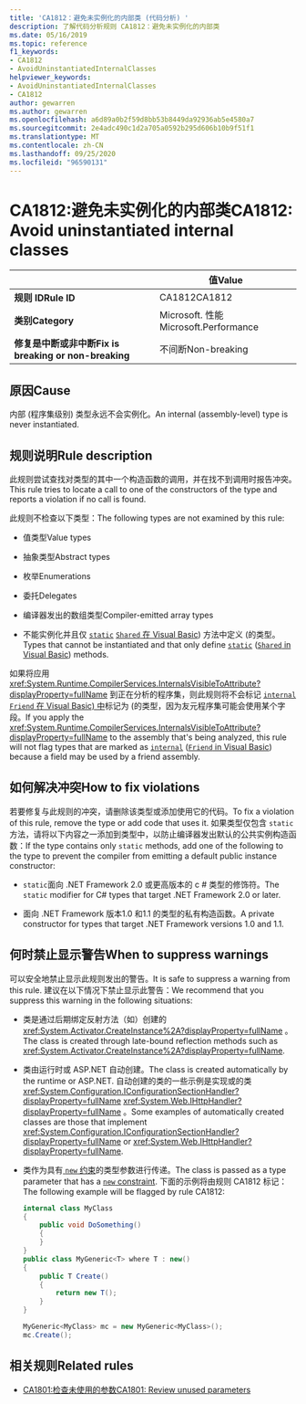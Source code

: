 ```yaml
---
title: 'CA1812：避免未实例化的内部类 (代码分析) '
description: 了解代码分析规则 CA1812：避免未实例化的内部类
ms.date: 05/16/2019
ms.topic: reference
f1_keywords:
- CA1812
- AvoidUninstantiatedInternalClasses
helpviewer_keywords:
- AvoidUninstantiatedInternalClasses
- CA1812
author: gewarren
ms.author: gewarren
ms.openlocfilehash: a6d89a0b2f59d8bb53b8449da92936ab5e4580a7
ms.sourcegitcommit: 2e4adc490c1d2a705a0592b295d606b10b9f51f1
ms.translationtype: MT
ms.contentlocale: zh-CN
ms.lasthandoff: 09/25/2020
ms.locfileid: "96590131"
---
```

# <a name="ca1812-avoid-uninstantiated-internal-classes"></a><span data-ttu-id="7659c-103">CA1812:避免未实例化的内部类</span><span class="sxs-lookup"><span data-stu-id="7659c-103">CA1812: Avoid uninstantiated internal classes</span></span>

| | <span data-ttu-id="7659c-104">值</span><span class="sxs-lookup"><span data-stu-id="7659c-104">Value</span></span> |
|-|-|
| <span data-ttu-id="7659c-105">**规则 ID**</span><span class="sxs-lookup"><span data-stu-id="7659c-105">**Rule ID**</span></span> |<span data-ttu-id="7659c-106">CA1812</span><span class="sxs-lookup"><span data-stu-id="7659c-106">CA1812</span></span>|
| <span data-ttu-id="7659c-107">**类别**</span><span class="sxs-lookup"><span data-stu-id="7659c-107">**Category**</span></span> |<span data-ttu-id="7659c-108">Microsoft. 性能</span><span class="sxs-lookup"><span data-stu-id="7659c-108">Microsoft.Performance</span></span>|
| <span data-ttu-id="7659c-109">**修复是中断或非中断**</span><span class="sxs-lookup"><span data-stu-id="7659c-109">**Fix is breaking or non-breaking**</span></span> |<span data-ttu-id="7659c-110">不间断</span><span class="sxs-lookup"><span data-stu-id="7659c-110">Non-breaking</span></span>|

## <a name="cause"></a><span data-ttu-id="7659c-111">原因</span><span class="sxs-lookup"><span data-stu-id="7659c-111">Cause</span></span>

<span data-ttu-id="7659c-112">内部 (程序集级别) 类型永远不会实例化。</span><span class="sxs-lookup"><span data-stu-id="7659c-112">An internal (assembly-level) type is never instantiated.</span></span>

## <a name="rule-description"></a><span data-ttu-id="7659c-113">规则说明</span><span class="sxs-lookup"><span data-stu-id="7659c-113">Rule description</span></span>

<span data-ttu-id="7659c-114">此规则尝试查找对类型的其中一个构造函数的调用，并在找不到调用时报告冲突。</span><span class="sxs-lookup"><span data-stu-id="7659c-114">This rule tries to locate a call to one of the constructors of the type and reports a violation if no call is found.</span></span>

<span data-ttu-id="7659c-115">此规则不检查以下类型：</span><span class="sxs-lookup"><span data-stu-id="7659c-115">The following types are not examined by this rule:</span></span>

- <span data-ttu-id="7659c-116">值类型</span><span class="sxs-lookup"><span data-stu-id="7659c-116">Value types</span></span>

- <span data-ttu-id="7659c-117">抽象类型</span><span class="sxs-lookup"><span data-stu-id="7659c-117">Abstract types</span></span>

- <span data-ttu-id="7659c-118">枚举</span><span class="sxs-lookup"><span data-stu-id="7659c-118">Enumerations</span></span>

- <span data-ttu-id="7659c-119">委托</span><span class="sxs-lookup"><span data-stu-id="7659c-119">Delegates</span></span>

- <span data-ttu-id="7659c-120">编译器发出的数组类型</span><span class="sxs-lookup"><span data-stu-id="7659c-120">Compiler-emitted array types</span></span>

- <span data-ttu-id="7659c-121">不能实例化并且仅 [`static`](../../../csharp/language-reference/keywords/static.md) [ `Shared` 在 Visual Basic](../../../visual-basic/language-reference/modifiers/shared.md)) 方法中定义 (的类型。</span><span class="sxs-lookup"><span data-stu-id="7659c-121">Types that cannot be instantiated and that only define [`static`](../../../csharp/language-reference/keywords/static.md) ([`Shared` in Visual Basic](../../../visual-basic/language-reference/modifiers/shared.md)) methods.</span></span>

<span data-ttu-id="7659c-122">如果将应用 <xref:System.Runtime.CompilerServices.InternalsVisibleToAttribute?displayProperty=fullName> 到正在分析的程序集，则此规则将不会标记 [`internal`](../../../csharp/language-reference/keywords/internal.md) [ `Friend` 在 Visual Basic) 中](../../../visual-basic/language-reference/modifiers/friend.md)标记为 (的类型，因为友元程序集可能会使用某个字段。</span><span class="sxs-lookup"><span data-stu-id="7659c-122">If you apply the <xref:System.Runtime.CompilerServices.InternalsVisibleToAttribute?displayProperty=fullName> to the assembly that's being analyzed, this rule will not flag types that are marked as [`internal`](../../../csharp/language-reference/keywords/internal.md) ([`Friend` in Visual Basic](../../../visual-basic/language-reference/modifiers/friend.md)) because a field may be used by a friend assembly.</span></span>

## <a name="how-to-fix-violations"></a><span data-ttu-id="7659c-123">如何解决冲突</span><span class="sxs-lookup"><span data-stu-id="7659c-123">How to fix violations</span></span>

<span data-ttu-id="7659c-124">若要修复与此规则的冲突，请删除该类型或添加使用它的代码。</span><span class="sxs-lookup"><span data-stu-id="7659c-124">To fix a violation of this rule, remove the type or add code that uses it.</span></span> <span data-ttu-id="7659c-125">如果类型仅包含 `static` 方法，请将以下内容之一添加到类型中，以防止编译器发出默认的公共实例构造函数：</span><span class="sxs-lookup"><span data-stu-id="7659c-125">If the type contains only `static` methods, add one of the following to the type to prevent the compiler from emitting a default public instance constructor:</span></span>

- <span data-ttu-id="7659c-126">`static`面向 .NET Framework 2.0 或更高版本的 c # 类型的修饰符。</span><span class="sxs-lookup"><span data-stu-id="7659c-126">The `static` modifier for C# types that target .NET Framework 2.0 or later.</span></span>

- <span data-ttu-id="7659c-127">面向 .NET Framework 版本1.0 和1.1 的类型的私有构造函数。</span><span class="sxs-lookup"><span data-stu-id="7659c-127">A private constructor for types that target .NET Framework versions 1.0 and 1.1.</span></span>

## <a name="when-to-suppress-warnings"></a><span data-ttu-id="7659c-128">何时禁止显示警告</span><span class="sxs-lookup"><span data-stu-id="7659c-128">When to suppress warnings</span></span>

<span data-ttu-id="7659c-129">可以安全地禁止显示此规则发出的警告。</span><span class="sxs-lookup"><span data-stu-id="7659c-129">It is safe to suppress a warning from this rule.</span></span> <span data-ttu-id="7659c-130">建议在以下情况下禁止显示此警告：</span><span class="sxs-lookup"><span data-stu-id="7659c-130">We recommend that you suppress this warning in the following situations:</span></span>

- <span data-ttu-id="7659c-131">类是通过后期绑定反射方法（如）创建的 <xref:System.Activator.CreateInstance%2A?displayProperty=fullName> 。</span><span class="sxs-lookup"><span data-stu-id="7659c-131">The class is created through late-bound reflection methods such as <xref:System.Activator.CreateInstance%2A?displayProperty=fullName>.</span></span>

- <span data-ttu-id="7659c-132">类由运行时或 ASP.NET 自动创建。</span><span class="sxs-lookup"><span data-stu-id="7659c-132">The class is created automatically by the runtime or ASP.NET.</span></span> <span data-ttu-id="7659c-133">自动创建的类的一些示例是实现或的类 <xref:System.Configuration.IConfigurationSectionHandler?displayProperty=fullName> <xref:System.Web.IHttpHandler?displayProperty=fullName> 。</span><span class="sxs-lookup"><span data-stu-id="7659c-133">Some examples of automatically created classes are those that implement <xref:System.Configuration.IConfigurationSectionHandler?displayProperty=fullName> or <xref:System.Web.IHttpHandler?displayProperty=fullName>.</span></span>

- <span data-ttu-id="7659c-134">类作为具有[ `new` 约束](../../../csharp/language-reference/keywords/new-constraint.md)的类型参数进行传递。</span><span class="sxs-lookup"><span data-stu-id="7659c-134">The class is passed as a type parameter that has a [`new` constraint](../../../csharp/language-reference/keywords/new-constraint.md).</span></span> <span data-ttu-id="7659c-135">下面的示例将由规则 CA1812 标记：</span><span class="sxs-lookup"><span data-stu-id="7659c-135">The following example will be flagged by rule CA1812:</span></span>

    ```csharp
    internal class MyClass
    {
        public void DoSomething()
        {
        }
    }
    public class MyGeneric<T> where T : new()
    {
        public T Create()
        {
            return new T();
        }
    }

    MyGeneric<MyClass> mc = new MyGeneric<MyClass>();
    mc.Create();
    ```

## <a name="related-rules"></a><span data-ttu-id="7659c-136">相关规则</span><span class="sxs-lookup"><span data-stu-id="7659c-136">Related rules</span></span>

- [<span data-ttu-id="7659c-137">CA1801:检查未使用的参数</span><span class="sxs-lookup"><span data-stu-id="7659c-137">CA1801: Review unused parameters</span></span>](ca1801.md)
